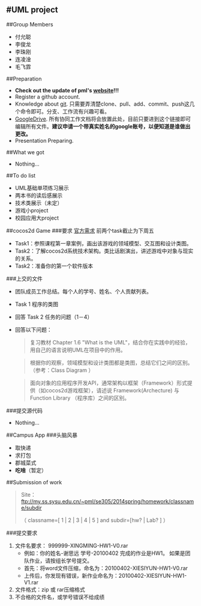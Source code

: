 #UML project
----------------------
##Group Members
- 付允聪
- 李俊龙
- 李珠刚
- 连凌淦
- 毛飞霏

##Preparation
* **Check out the update of pml's [website](http://ss.sysu.edu.cn/~pml/SE305/2014spring/)!!!**
* Register a github account.
* Knowledge about [git](http://rogerdudler.github.io/git-guide/index.zh.html).  只需要弄清楚clone、pull、add、commit、push这几个命令即可。分支、工作流有兴趣可看。
* [GoogleDrive](https://drive.google.com/folderview?id=0B34ZdvcqlZwIUXZra014OG9ZM1U&usp=sharing). 所有协同工作文档将会放置此处，目前只要进到这个链接即可编辑所有文件。**建议申请一个带真实姓名的google账号，以便知道是谁做出更改。**
* Presentation Preparing.

##What we got
* Nothing...

##To do list
* UML基础单项练习展示
* 两本书的读后感展示
* 技术类展示（未定）
* 游戏小project
* 校园应用大project

##cocos2d Game
###要求 [官方需求](http://ss.sysu.edu.cn/~pml/SE305/2014spring/hw_lab_game1.html)
    前两个task截止为下周五
- Task1：参照课程第一章案例，画出该游戏的领域模型、交互图和设计类图。
- Task2：了解cocos2d系统技术架构。类比话剧演出，讲述游戏中对象与现实的关系。
- Task2：准备你的第一个软件版本

###上交的文件
- 团队成员工作总结。每个人的学号、姓名、个人贡献列表。
- Task 1 程序的类图
- 回答 Task 2 任务的问题（1－4）
- 回答以下问题：

    > 复习教材 Chapter 1.6 "What is the UML"，结合你在实践中的经验，用自己的语言说明UML在项目中的作用。

    > 根据你的观察，领域模型和设计类图都是类图，总结它们之间的区别。（参考：Class Diagram ）

    > 面向对象的应用程序开发API，通常架构以框架（Framework）形式提供（如cocos2d游戏框架），请述说 Framework(Archecture) 与 Function Library （程序库）之间的区别。

###提交源代码
- Nothing...

##Campus App
###头脑风暴
- 取快递
- 求打包
- 郡城菜式
- **吃啥**（暂定）

##Submission of work
> Site：ftp://my.ss.sysu.edu.cn/~pml/se305/2014spring/homework/classname/subdir 
> 
> （ classname=[ 1 | 2 | 3 | 4 | 5 ] and subdir=[hw? | Lab? ] ）


###提交要求
1. 文件名要求： 999999-XINGMING-HW1-V0.rar 
    * 例如：你的姓名-谢思远 学号-20100402 完成的作业是HW1。 如果是团队作业，请按组长学号提交。
    * 首先：将word文件压缩，命名为：20100402-XIESIYUN-HW1-V0.rar
    * 上传后，你发现有错误，新作业命名为：20100402-XIESIYUN-HW1-V1.rar
2. 文件格式：zip 或 rar压缩格式
3. 不合格的文件名，或学号错误不给成绩
